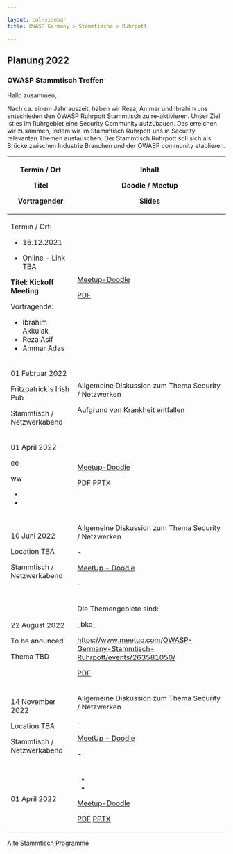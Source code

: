 ```yaml
---

layout: col-sidebar
title: OWASP Germany > Stammtische > Ruhrpott

---
```

## Planung 2022

### OWASP Stammtisch Treffen

Hallo zusammen,

Nach ca. einem Jahr auszeit, haben wir Reza, Ammar und Ibrahim uns entschieden 
den OWASP Ruhrpott Stammtisch zu re-aktivieren. Unser Ziel ist es im Ruhrgebiet eine 
Security Community aufzubauen. Das erreichen wir zusammen, indem wir im Stammtisch 
Ruhrpott uns in Security relevanten Themen austauschen. Der Stammtisch Ruhrpott soll sich als 
Brücke zwischen Industrie Branchen und der OWASP community etablieren.



<table>
<thead>
<tr class="header">
<th>
    <p>Termin / Ort</p>
    <p>Titel</p>
    <p>Vortragender</p></th>
<th>
    <p>Inhalt</p>
    <p>Doodle / Meetup</p>
    <p>Slides</p>
</th>
</tr>
</thead>
    
<tbody>
<tr class="odd">
<td> 
    <p>Termin / Ort:</p>
    <ul>
        <li>16.12.2021</li>
        <li><p>Online - Link TBA</p></li>
    </ul>
    <b><p>Titel: Kickoff Meeting</p></b>
    <p>Vortragende:</p>
    <ul>
        <li>Ibrahim Akkulak</li>
        <li>Reza Asif</li>
        <li>Ammar Adas</li>
    </ul>
    
</td>
<td><p> </p>
    <p><a href="">Meetup-Doodle</a></p>
    <p><a href="">PDF</a></p></td>
</tr>
    
<tr class="even">
<td><p> 01 Februar 2022</p>
    <p>Fritzpatrick's Irish Pub</p>
    <p>Stammtisch / Netzwerkabend</p>
 </td>
<td><p>Allgemeine Diskussion zum Thema Security / Netzwerken</p>
    <p>Aufgrund von Krankheit entfallen</p>
    <p></p>
</td>
</tr>
    
<tr class="odd">
<td><p>01 April 2022</p>
    <p>ee</p>
    <p>ww</p>
    <ul>
    <li></li>
    <li></li>
    </ul>
    <p></p>
</td>
<td><p></p>
    <p><a href="">Meetup-Doodle</a></p>
    <p><a href="">PDF</a> 
    <a href="">PPTX</a>
    </p>
</td>
</tr>
 
<tr class="even">
<td><p>10 Juni 2022</p>
    <p>Location TBA</p>
    <p>Stammtisch / Netzwerkabend</p>
</td>
<td><p>Allgemeine Diskussion zum Thema Security / Netzwerken</p>
    <p>-</p>
    <p><a href="">MeetUp - Doodle</a></p>
    <p>-</p>
</td>
</tr>
    
<tr class="odd">
<td><p>22 August 2022</p>
    <p>To be anounced</p>
    <p>Thema TBD</p> 
</td>
<td><p></p>
    <p>Die Themengebiete sind:</p>
    <p>_bka_</p>
    <p><a href="https://www.meetup.com/OWASP-Germany-Stammtisch-Ruhrpott/events/263581050/">https://www.meetup.com/OWASP-Germany-Stammtisch-Ruhrpott/events/263581050/</a></p>
    <p><a href="https://www.owasp.org/images/f/ff/WindowsBreakout-Nov2019.pdf">PDF</a></p>
</td>
</tr>
    
<tr class="even">
<td><p>14 November 2022</p>
<p>Location TBA</p>
<p>Stammtisch / Netzwerkabend</p></td>
<td><p>Allgemeine Diskussion zum Thema Security / Netzwerken</p>
    <p>-</p>
    <p><a href="">MeetUp - Doodle</a></p>
    <p>-</p>
</td>
</tr>
    
<tr class="odd">
<td><p>01 April 2022</p>
    <p></p>
    <p></p>
</td>
<td><ul>
    <li></li>
    <li></li>
    </ul>
    <p></p>
    <p></p>
    <p><a href="">Meetup-Doodle</a></p>
    <p><a href="">PDF</a> 
    <a href="">PPTX</a>
    </p>
</td>
</tr>

</tbody>
</table>



<a href="old-index.md">Alte Stammtisch Programme</a>



